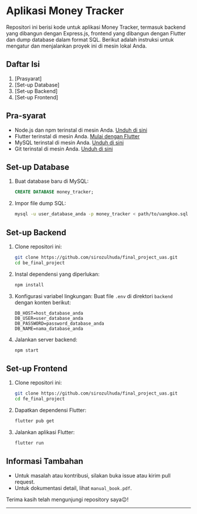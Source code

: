 # Aplikasi Money Tracker

Repositori ini berisi kode untuk aplikasi Money Tracker, termasuk backend yang dibangun dengan Express.js, frontend yang dibangun dengan Flutter dan dump database dalam format SQL. Berikut adalah instruksi untuk mengatur dan menjalankan proyek ini di mesin lokal Anda.

## Daftar Isi
1. [Prasyarat]
2. [Set-up Database]
3. [Set-up Backend]
4. [Set-up Frontend]



## Pra-syarat
- Node.js dan npm terinstal di mesin Anda. [Unduh di sini](https://nodejs.org/)
- Flutter terinstal di mesin Anda. [Mulai dengan Flutter](https://flutter.dev/docs/get-started/install)
- MySQL terinstal di mesin Anda. [Unduh di sini](https://www.mysql.com/downloads/)
- Git terinstal di mesin Anda. [Unduh di sini](https://git-scm.com/)

## Set-up Database
1. Buat database baru di MySQL:
    ```sql
    CREATE DATABASE money_tracker;
    ```

2. Impor file dump SQL:
    ```bash
    mysql -u user_database_anda -p money_tracker < path/to/uangkoo.sql
    ```


## Set-up Backend
1. Clone repositori ini:
   ```bash
   git clone https://github.com/sirozulhuda/final_project_uas.git
   cd be_final_project
    ```

2. Instal dependensi yang diperlukan:
    ```bash
    npm install
    ```

3. Konfigurasi variabel lingkungan:
    Buat file `.env` di direktori `backend` dengan konten berikut:
    ```plaintext
    DB_HOST=host_database_anda
    DB_USER=user_database_anda
    DB_PASSWORD=password_database_anda
    DB_NAME=nama_database_anda
    ```

4. Jalankan server backend:
    ```bash
    npm start
    ```

## Set-up Frontend
1. Clone repositori ini:
   ```bash
   git clone https://github.com/sirozulhuda/final_project_uas.git
   cd fe_final_project
    ```

3. Dapatkan dependensi Flutter:
    ```bash
    flutter pub get
    ```

4. Jalankan aplikasi Flutter:
    ```bash
    flutter run
    ```



## Informasi Tambahan
- Untuk masalah atau kontribusi, silakan buka issue atau kirim pull request.
- Untuk dokumentasi detail, lihat `manual_book.pdf`.

Terima kasih telah mengunjungi repository saya😉!

---
